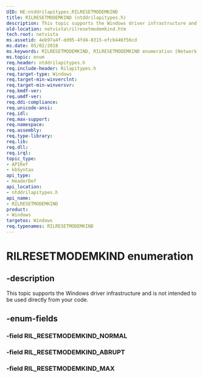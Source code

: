 ```yaml
---
UID: NE:ntddrilapitypes.RILRESETMODEMKIND
title: RILRESETMODEMKIND (ntddrilapitypes.h)
description: This topic supports the Windows driver infrastructure and is not intended to be used directly from your code.
old-location: netvista\rilresetmodemkind.htm
tech.root: netvista
ms.assetid: 4eb97a4f-dd95-4fd4-8315-efcb446f56cd
ms.date: 05/02/2018
ms.keywords: RILRESETMODEMKIND, RILRESETMODEMKIND enumeration [Network Drivers Starting with Windows Vista], RIL_RESETMODEMKIND_ABRUPT, RIL_RESETMODEMKIND_MAX, netvista.rilresetmodemkind, ntddrilapitypes/RILRESETMODEMKIND, ntddrilapitypes/RIL_RESETMODEMKIND_ABRUPT, ntddrilapitypes/RIL_RESETMODEMKIND_MAX
ms.topic: enum
req.header: ntddrilapitypes.h
req.include-header: Rilapitypes.h
req.target-type: Windows
req.target-min-winverclnt: 
req.target-min-winversvr: 
req.kmdf-ver: 
req.umdf-ver: 
req.ddi-compliance: 
req.unicode-ansi: 
req.idl: 
req.max-support: 
req.namespace: 
req.assembly: 
req.type-library: 
req.lib: 
req.dll: 
req.irql: 
topic_type:
- APIRef
- kbSyntax
api_type:
- HeaderDef
api_location:
- ntddrilapitypes.h
api_name:
- RILRESETMODEMKIND
product:
- Windows
targetos: Windows
req.typenames: RILRESETMODEMKIND
---
```


# RILRESETMODEMKIND enumeration


## -description


This topic supports the Windows driver infrastructure and is not intended to be used directly from your code.


## -enum-fields




### -field RIL_RESETMODEMKIND_NORMAL


### -field RIL_RESETMODEMKIND_ABRUPT


### -field RIL_RESETMODEMKIND_MAX

